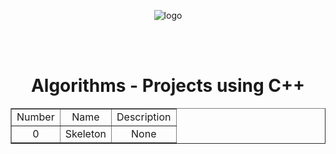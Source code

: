 <!DOCTYPE html>
<html lang="en">
    <head>
        <meta charset="UTF-8">
        <meta name="viewport" content="width=device-width, initial-scale=1">
        <link href="css/style.css" rel="stylesheet">
    </head>
       <body>
       <p align="center">
       <img src = https://amenys.com/wp-content/uploads/2020/02/c.png alt = "logo">
       </p>
       <br>
       <br>
    <h1 align="center"> Algorithms - Projects using C++ </h1>
    <table align ="center" border="1">
        <tr> 
            <td align="center">Number</td>
            <td align="center">Name</td>
            <td align="center">Description</td>
        </tr>
        <tr align="middle"> 
            <td text-aling="center">0</td>
            <td>Skeleton</td>
            <td>None</td>
        </tr>
    </table>
    </body>
</html>
